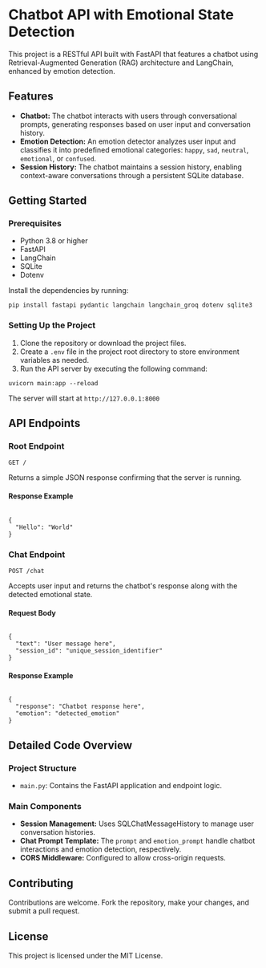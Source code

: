<!DOCTYPE html>
<html>
<head>
<title>Chatbot API with Emotional State Detection</title>
</head>
<body>

<h1>Chatbot API with Emotional State Detection</h1>

<p>This project is a RESTful API built with FastAPI that features a chatbot using Retrieval-Augmented Generation (RAG) architecture and LangChain, enhanced by emotion detection.</p>

<h2>Features</h2>
<ul>
  <li><strong>Chatbot:</strong> The chatbot interacts with users through conversational prompts, generating responses based on user input and conversation history.</li>
  <li><strong>Emotion Detection:</strong> An emotion detector analyzes user input and classifies it into predefined emotional categories: <code>happy</code>, <code>sad</code>, <code>neutral</code>, <code>emotional</code>, or <code>confused</code>.</li>
  <li><strong>Session History:</strong> The chatbot maintains a session history, enabling context-aware conversations through a persistent SQLite database.</li>
</ul>

<h2>Getting Started</h2>

<h3>Prerequisites</h3>
<ul>
  <li>Python 3.8 or higher</li>
  <li>FastAPI</li>
  <li>LangChain</li>
  <li>SQLite</li>
  <li>Dotenv</li>
</ul>

<p>Install the dependencies by running:</p>

<pre><code>pip install fastapi pydantic langchain langchain_groq dotenv sqlite3</code></pre>

<h3>Setting Up the Project</h3>

<ol>
  <li>Clone the repository or download the project files.</li>
  <li>Create a <code>.env</code> file in the project root directory to store environment variables as needed.</li>
  <li>Run the API server by executing the following command:</li>
</ol>

<pre><code>uvicorn main:app --reload</code></pre>

<p>The server will start at <code>http://127.0.0.1:8000</code></p>

<h2>API Endpoints</h2>

<h3>Root Endpoint</h3>
<pre><code>GET /</code></pre>
<p>Returns a simple JSON response confirming that the server is running.</p>

<h4>Response Example</h4>
<pre><code>
{
  "Hello": "World"
}
</code></pre>

<h3>Chat Endpoint</h3>
<pre><code>POST /chat</code></pre>
<p>Accepts user input and returns the chatbot's response along with the detected emotional state.</p>

<h4>Request Body</h4>
<pre><code>
{
  "text": "User message here",
  "session_id": "unique_session_identifier"
}
</code></pre>

<h4>Response Example</h4>
<pre><code>
{
  "response": "Chatbot response here",
  "emotion": "detected_emotion"
}
</code></pre>

<h2>Detailed Code Overview</h2>

<h3>Project Structure</h3>
<ul>
  <li><code>main.py</code>: Contains the FastAPI application and endpoint logic.</li>
</ul>

<h3>Main Components</h3>

<ul>
  <li><strong>Session Management:</strong> Uses SQLChatMessageHistory to manage user conversation histories.</li>
  <li><strong>Chat Prompt Template:</strong> The <code>prompt</code> and <code>emotion_prompt</code> handle chatbot interactions and emotion detection, respectively.</li>
  <li><strong>CORS Middleware:</strong> Configured to allow cross-origin requests.</li>
</ul>

<h2>Contributing</h2>
<p>Contributions are welcome. Fork the repository, make your changes, and submit a pull request.</p>

<h2>License</h2>
<p>This project is licensed under the MIT License.</p>

</body>
</html>
